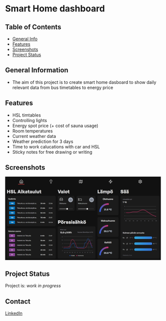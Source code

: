 # Smart Home dashboard

## Table of Contents
* [General Info](#general-information)
* [Features](#features)
* [Screenshots](#screenshots)
* [Project Status](#project-status)
<!-- * [License](#license) -->


## General Information
- The aim of this project is to create smart home dasboard to show daily relevant data from bus timetables to energy price
<!-- You don't have to answer all the questions - just the ones relevant to your project. -->

## Features
- HSL timtables 
- Controlling lights
- Energy spot price (+ cost of sauna usage)
- Room temperatures 
- Current weather data
- Weather prediction for 3 days
- Time to work calucations with car and HSL
- Sticky notes for free drawing or writing


## Screenshots
![Example screenshot](./img/SmartHomeDashboard.jpg)
<!-- add img folder to root where readme file is located  -->


## Project Status
Project is:  _work in progress_
 

## Contact
[LinkedIn](https://www.linkedin.com/in/lasse-h%C3%A4m%C3%A4l%C3%A4inen-09b869181/)


<!-- Optional -->
<!-- ## License -->
<!-- This project is open source and available under the [... License](). -->

<!-- You don't have to include all sections - just the one's relevant to your project -->
